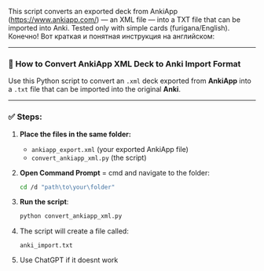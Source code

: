 This script converts an exported deck from AnkiApp (https://www.ankiapp.com/) — an XML file — into a TXT file that can be imported into Anki.
Tested only with simple cards (furigana/English).
Конечно! Вот краткая и понятная инструкция на английском:

---

### 📄 How to Convert AnkiApp XML Deck to Anki Import Format

Use this Python script to convert an `.xml` deck exported from **AnkiApp** into a `.txt` file that can be imported into the original **Anki**.

---

### ✅ Steps:

1. **Place the files in the same folder:**

   * `ankiapp_export.xml` (your exported AnkiApp file)
   * `convert_ankiapp_xml.py` (the script)

2. **Open Command Prompt** = cmd and navigate to the folder:

   ```bash
   cd /d "path\to\your\folder"
   ```

3. **Run the script**:

   ```bash
   python convert_ankiapp_xml.py
   ```

4. The script will create a file called:

   ```
   anki_import.txt

5. Use ChatGPT if it doesnt work
   ```


